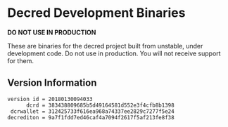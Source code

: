 
# Decred Development Binaries

**DO NOT USE IN PRODUCTION**

These are binaries for the decred project built from unstable, under development
code. Do not use in production. You will not receive support for them.

## Version Information

```
version id = 20180130094033
      dcrd = 383438809685b5d49164581d552e3f4cfb8b1398
 dcrwallet = 312425733f616ea968a74337ee2829c7277f5e24
decrediton = 9a7f1fdd7ed46caf4a7094f2617f5af213fe8f38
```

